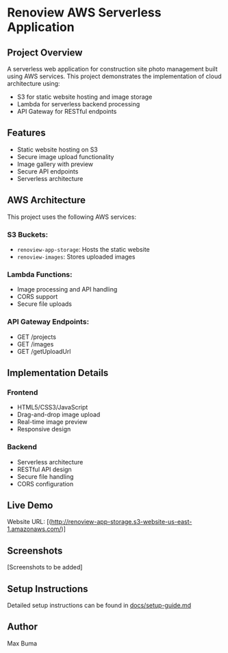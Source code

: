 # Renoview AWS Serverless Application

## Project Overview
A serverless web application for construction site photo management built using AWS services. This project demonstrates the implementation of cloud architecture using:
- S3 for static website hosting and image storage
- Lambda for serverless backend processing
- API Gateway for RESTful endpoints

## Features
- Static website hosting on S3
- Secure image upload functionality
- Image gallery with preview
- Secure API endpoints
- Serverless architecture

## AWS Architecture
This project uses the following AWS services:

### S3 Buckets:
- `renoview-app-storage`: Hosts the static website
- `renoview-images`: Stores uploaded images

### Lambda Functions:
- Image processing and API handling
- CORS support
- Secure file uploads

### API Gateway Endpoints:
- GET /projects
- GET /images
- GET /getUploadUrl

## Implementation Details

### Frontend
- HTML5/CSS3/JavaScript
- Drag-and-drop image upload
- Real-time image preview
- Responsive design

### Backend
- Serverless architecture
- RESTful API design
- Secure file handling
- CORS configuration

## Live Demo
Website URL: [(http://renoview-app-storage.s3-website-us-east-1.amazonaws.com/)]

## Screenshots
[Screenshots to be added]

## Setup Instructions
Detailed setup instructions can be found in [docs/setup-guide.md](docs/setup-guide.md)

## Author
Max Buma
